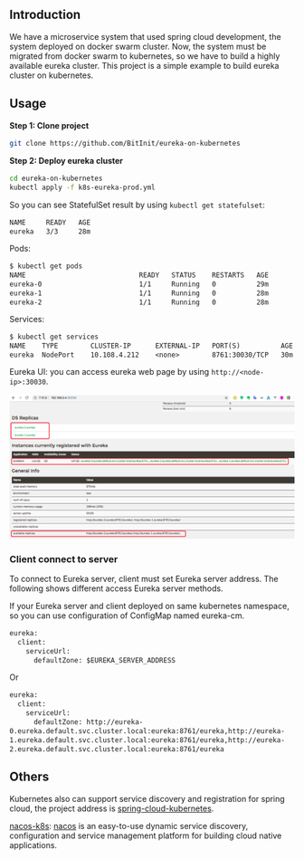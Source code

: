 ## Introduction
We have a microservice system that used spring cloud development, the system deployed on docker swarm cluster. Now, the system must be migrated from docker swarm to kubernetes, so we have to build a highly available eureka cluster. This project is a simple example to build eureka cluster on kubernetes.

## Usage
**Step 1: Clone project**

``` sh
git clone https://github.com/BitInit/eureka-on-kubernetes
```

**Step 2: Deploy eureka cluster**

``` sh
cd eureka-on-kubernetes
kubectl apply -f k8s-eureka-prod.yml
```

So you can see StatefulSet result by using `kubectl get statefulset`:

``` 
NAME     READY   AGE
eureka   3/3     28m
```

Pods:

```
$ kubectl get pods
NAME                            READY   STATUS    RESTARTS   AGE
eureka-0                        1/1     Running   0          29m
eureka-1                        1/1     Running   0          28m
eureka-2                        1/1     Running   0          28m
```

Services:

```
$ kubectl get services
NAME    TYPE        CLUSTER-IP      EXTERNAL-IP   PORT(S)          AGE
eureka  NodePort    10.108.4.212    <none>        8761:30030/TCP   30m
```

Eureka UI: you can access eureka web page by using `http://<node-ip>:30030`.

![success](images/eureka.png)

### Client connect to server
To connect to Eureka server, client must set Eureka server address. The following shows different access Eureka server methods.

If your Eureka server and client deployed on same kubernetes namespace, so you can use configuration of ConfigMap named eureka-cm.

```
eureka:
  client:
    serviceUrl:
      defaultZone: $EUREKA_SERVER_ADDRESS
```

Or

```
eureka:
  client:
    serviceUrl:
      defaultZone: http://eureka-0.eureka.default.svc.cluster.local:eureka:8761/eureka,http://eureka-1.eureka.default.svc.cluster.local:eureka:8761/eureka,http://eureka-2.eureka.default.svc.cluster.local:eureka:8761/eureka
```

## Others
Kubernetes also can support service discovery and registration for spring cloud, the project address is [spring-cloud-kubernetes](https://github.com/spring-cloud/spring-cloud-kubernetes).

[nacos-k8s](https://github.com/nacos-group/nacos-k8s): [nacos](https://nacos.io/en-us/) is an easy-to-use dynamic service discovery, configuration and service management platform for building cloud native applications.